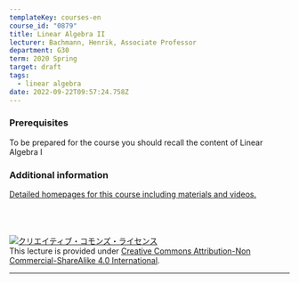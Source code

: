 ```yaml
---
templateKey: courses-en
course_id: "0879"
title: Linear Algebra II
lecturer: Bachmann, Henrik, Associate Professor
department: G30
term: 2020 Spring
target: draft
tags:
  - linear algebra
date: 2022-09-22T09:57:24.758Z
---
```


### Prerequisites

To be prepared for the course you should recall the content of Linear Algebra I

### Additional information

[Detailed homepages for this course including materials and videos.](https://www.henrikbachmann.com/la2_2020.html)

<br>
<br>
<br>
<a rel="license" href="http://creativecommons.org/licenses/by-nc-sa/4.0/"><img alt="クリエイティブ・コモンズ・ライセンス" style="border-width:0" style="border-width:0;" data-src="" src="https://i.creativecommons.org/l/by-nc-sa/4.0/88x31.png" /></a><br />This lecture is provided under <a rel="license" href="http://creativecommons.org/licenses/by-nc-sa/4.0/">Creative Commons Attribution-Non Commercial-ShareAlike 4.0 International</a>.

---
